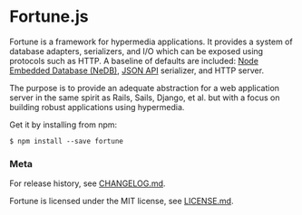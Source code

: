 # Fortune.js

Fortune is a framework for hypermedia applications. It provides a system of database adapters, serializers, and I/O which can be exposed using protocols such as HTTP. A baseline of defaults are included: [Node Embedded Database (NeDB)](https://github.com/louischatriot/nedb), [JSON API](http://jsonapi.org) serializer, and HTTP server.

The purpose is to provide an adequate abstraction for a web application server in the same spirit as Rails, Sails, Django, et al. but with a focus on building robust applications using hypermedia.

Get it by installing from npm:
```
$ npm install --save fortune
```

### Meta

For release history, see [CHANGELOG.md](https://github.com/daliwali/fortune/blob/master/CHANGELOG.md).

Fortune is licensed under the MIT license, see [LICENSE.md](https://github.com/daliwali/fortune/blob/master/LICENSE.md).
